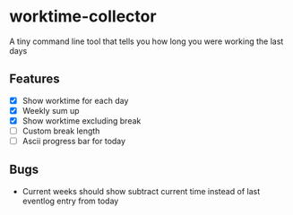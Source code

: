 # worktime-collector
A tiny command line tool that tells you how long you were working the last days

## Features
- [x] Show worktime for each day
- [x] Weekly sum up
- [x] Show worktime excluding break
- [ ] Custom break length
- [ ] Ascii progress bar for today

## Bugs
- Current weeks should show subtract current time instead of last eventlog entry from today
